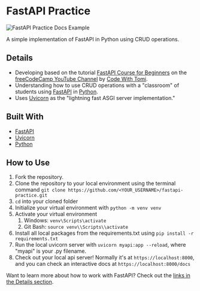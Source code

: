 # FastAPI Practice

![FastAPI Practice Docs Example]()

A simple implementation of FastAPI in Python using CRUD operations.

## Details

- Developing based on the tutorial [FastAPI Course for Beginners](https://www.youtube.com/watch?v=tLKKmouUams) on the [freeCodeCamp YouTube Channel](https://www.youtube.com/channel/UC8butISFwT-Wl7EV0hUK0BQ) by [Code With Tomi](https://www.youtube.com/c/CodeWithTomi).
- Understanding how to use CRUD operations with a "classroom" of students using [FastAPI](https://fastapi.tiangolo.com/) in [Python](https://www.python.org/).
- Uses [Uvicorn](https://www.uvicorn.org/) as the "lightning fast ASGI server implementation."

## Built With

- [FastAPI](https://fastapi.tiangolo.com/)
- [Uvicorn](https://www.uvicorn.org/)
- [Python](https://www.python.org/)

## How to Use

1. Fork the repository.
2. Clone the repository to your local environment using the terminal command ```git clone https://github.com/<YOUR_USERNAME>/fastapi-practice.git```
3. ```cd``` into your cloned folder
4. Initialize your virtual environment with ```python -m venv venv```
5. Activate your virtual environment
   1. Windows: ```venv\Scripts\activate```
   2. Git Bash: ```source venv\\Scripts\\activate```
6. Install all local packages from the requirements.txt using ```pip install -r requirements.txt```
7. Run the local uvicorn server with ```uvicorn myapi:app --reload```, where "myapi" is your .py filename.
8. Check out your local api server! Normally it's at ```https://localhost:8000```, and you can check an interactive docs at ```https://localhost:8000/docs```

Want to learn more about how to work with FastAPI? Check out the [links in the Details section](#details).

